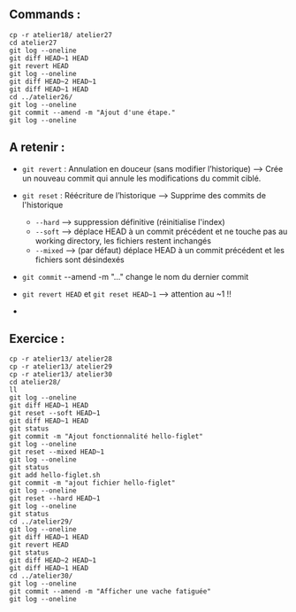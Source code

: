 ## Commands :

```
cp -r atelier18/ atelier27
cd atelier27
git log --oneline
git diff HEAD~1 HEAD
git revert HEAD
git log --oneline
git diff HEAD~2 HEAD~1
git diff HEAD~1 HEAD
cd ../atelier26/
git log --oneline
git commit --amend -m "Ajout d'une étape."
git log --oneline
```

## A retenir : 

- `git revert` : Annulation en douceur (sans modifier l’historique) --> Crée un nouveau commit qui annule les modifications du commit ciblé.
- `git reset` : Réécriture de l’historique --> Supprime des commits de l'historique
  - `--hard` --> suppression définitive (réinitialise l'index)
  - `--soft` --> déplace HEAD à un commit précédent et ne touche pas au working directory, les fichiers restent inchangés
  - `--mixed` --> (par défaut) déplace HEAD à un commit précédent et les fichiers sont désindexés
- `git commit` --amend -m "..." change le nom du dernier commit

- `git revert HEAD`  et  `git reset HEAD~1` --> attention au ~1 !!
- 

## Exercice : 

```
cp -r atelier13/ atelier28
cp -r atelier13/ atelier29
cp -r atelier13/ atelier30
cd atelier28/
ll
git log --oneline
git diff HEAD~1 HEAD
git reset --soft HEAD~1
git diff HEAD~1 HEAD
git status
git commit -m "Ajout fonctionnalité hello-figlet"
git log --oneline
git reset --mixed HEAD~1
git log --oneline
git status
git add hello-figlet.sh
git commit -m "ajout fichier hello-figlet"
git log --oneline
git reset --hard HEAD~1
git log --oneline
git status
cd ../atelier29/
git log --oneline
git diff HEAD~1 HEAD
git revert HEAD
git status
git diff HEAD~2 HEAD~1
git diff HEAD~1 HEAD
cd ../atelier30/
git log --oneline
git commit --amend -m "Afficher une vache fatiguée"
git log --oneline
```
